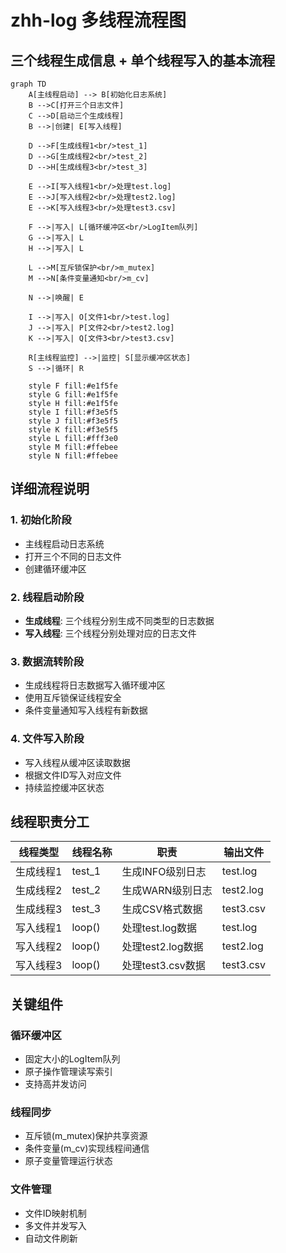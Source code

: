 # zhh-log 多线程流程图

## 三个线程生成信息 + 单个线程写入的基本流程

```mermaid
graph TD
    A[主线程启动] --> B[初始化日志系统]
    B -->C[打开三个日志文件]
    C -->D[启动三个生成线程]
    B -->|创建| E[写入线程]

    D -->F[生成线程1<br/>test_1]
    D -->G[生成线程2<br/>test_2]
    D -->H[生成线程3<br/>test_3]

    E -->I[写入线程1<br/>处理test.log]
    E -->J[写入线程2<br/>处理test2.log]
    E -->K[写入线程3<br/>处理test3.csv]

    F -->|写入| L[循环缓冲区<br/>LogItem队列]
    G -->|写入| L
    H -->|写入| L

    L -->M[互斥锁保护<br/>m_mutex]
    M -->N[条件变量通知<br/>m_cv]

    N -->|唤醒| E

    I -->|写入| O[文件1<br/>test.log]
    J -->|写入| P[文件2<br/>test2.log]
    K -->|写入| Q[文件3<br/>test3.csv]

    R[主线程监控] -->|监控| S[显示缓冲区状态]
    S -->|循环| R

    style F fill:#e1f5fe
    style G fill:#e1f5fe
    style H fill:#e1f5fe
    style I fill:#f3e5f5
    style J fill:#f3e5f5
    style K fill:#f3e5f5
    style L fill:#fff3e0
    style M fill:#ffebee
    style N fill:#ffebee
```

## 详细流程说明

### 1. 初始化阶段
- 主线程启动日志系统
- 打开三个不同的日志文件
- 创建循环缓冲区

### 2. 线程启动阶段
- **生成线程**: 三个线程分别生成不同类型的日志数据
- **写入线程**: 三个线程分别处理对应的日志文件

### 3. 数据流转阶段
- 生成线程将日志数据写入循环缓冲区
- 使用互斥锁保证线程安全
- 条件变量通知写入线程有新数据

### 4. 文件写入阶段
- 写入线程从缓冲区读取数据
- 根据文件ID写入对应文件
- 持续监控缓冲区状态

## 线程职责分工

| 线程类型 | 线程名称 | 职责 | 输出文件 |
|---------|---------|------|---------|
| 生成线程1 | test_1 | 生成INFO级别日志 | test.log |
| 生成线程2 | test_2 | 生成WARN级别日志 | test2.log |
| 生成线程3 | test_3 | 生成CSV格式数据 | test3.csv |
| 写入线程1 | loop() | 处理test.log数据 | test.log |
| 写入线程2 | loop() | 处理test2.log数据 | test2.log |
| 写入线程3 | loop() | 处理test3.csv数据 | test3.csv |

## 关键组件

### 循环缓冲区
- 固定大小的LogItem队列
- 原子操作管理读写索引
- 支持高并发访问

### 线程同步
- 互斥锁(m_mutex)保护共享资源
- 条件变量(m_cv)实现线程间通信
- 原子变量管理运行状态

### 文件管理
- 文件ID映射机制
- 多文件并发写入
- 自动文件刷新
